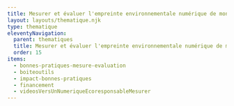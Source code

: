 ```yaml
---
title: Mesurer et évaluer l'empreinte environnementale numérique de mon organisation
layout: layouts/thematique.njk
type: thematique
eleventyNavigation:
  parent: thematiques
  title: Mesurer et évaluer l'empreinte environnementale numérique de mon organisation
  order: 15
items:
  - bonnes-pratiques-mesure-evaluation
  - boiteoutils
  - impact-bonnes-pratiques
  - financement
  - videosVersUnNumeriqueEcoresponsableMesurer
---
```

